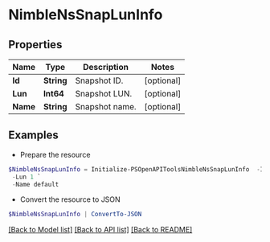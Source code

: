 # NimbleNsSnapLunInfo
## Properties

Name | Type | Description | Notes
------------ | ------------- | ------------- | -------------
**Id** | **String** | Snapshot ID. | [optional] 
**Lun** | **Int64** | Snapshot LUN. | [optional] 
**Name** | **String** | Snapshot name. | [optional] 

## Examples

- Prepare the resource
```powershell
$NimbleNsSnapLunInfo = Initialize-PSOpenAPIToolsNimbleNsSnapLunInfo  -Id 0a1c9973433673c3db000000000000000000000001 `
 -Lun 1 `
 -Name default
```

- Convert the resource to JSON
```powershell
$NimbleNsSnapLunInfo | ConvertTo-JSON
```

[[Back to Model list]](../README.md#documentation-for-models) [[Back to API list]](../README.md#documentation-for-api-endpoints) [[Back to README]](../README.md)

